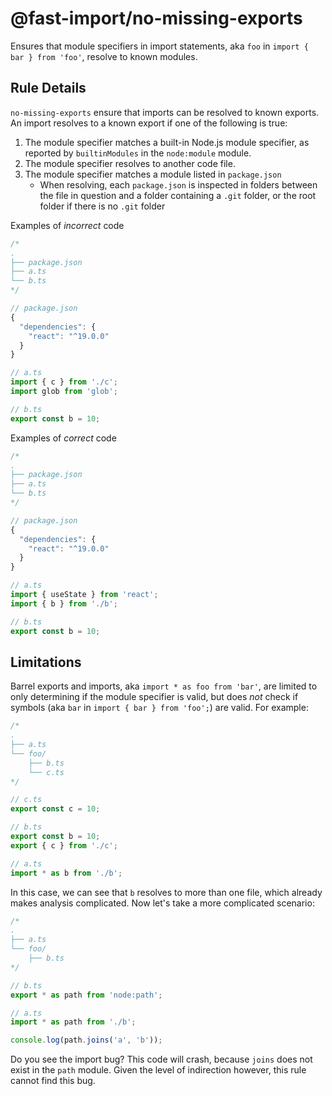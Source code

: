 # @fast-import/no-missing-exports

Ensures that module specifiers in import statements, aka `foo` in `import { bar } from 'foo'`, resolve to known modules.

## Rule Details

`no-missing-exports` ensure that imports can be resolved to known exports. An import resolves to a known export if one of the following is true:

1. The module specifier matches a built-in Node.js module specifier, as reported by `builtinModules` in the `node:module` module.
2. The module specifier resolves to another code file.
3. The module specifier matches a module listed in `package.json`
    - When resolving, each `package.json` is inspected in folders between the file in question and a folder containing a `.git` folder, or the root folder if there is no `.git` folder

Examples of _incorrect_ code

```js
/*
.
├── package.json
├── a.ts
└── b.ts
*/

// package.json
{
  "dependencies": {
    "react": "^19.0.0"
  }
}

// a.ts
import { c } from './c';
import glob from 'glob';

// b.ts
export const b = 10;
```

Examples of _correct_ code

```js
/*
.
├── package.json
├── a.ts
└── b.ts
*/

// package.json
{
  "dependencies": {
    "react": "^19.0.0"
  }
}

// a.ts
import { useState } from 'react';
import { b } from './b';

// b.ts
export const b = 10;
```

## Limitations

Barrel exports and imports, aka `import * as foo from 'bar'`, are limited to only determining if the module specifier is valid, but does _not_ check if symbols (aka `bar` in `import { bar } from 'foo';`) are valid. For example:

```js
/*
.
├── a.ts
└── foo/
    ├── b.ts
    └── c.ts
*/

// c.ts
export const c = 10;

// b.ts
export const b = 10;
export { c } from './c';

// a.ts
import * as b from './b';
```

In this case, we can see that `b` resolves to more than one file, which already makes analysis complicated. Now let's take a more complicated scenario:


```js
/*
.
├── a.ts
└── foo/
    ├── b.ts
*/

// b.ts
export * as path from 'node:path';

// a.ts
import * as path from './b';

console.log(path.joins('a', 'b'));
```

Do you see the import bug? This code will crash, because `joins` does not exist in the `path` module. Given the level of indirection however, this rule cannot find this bug.
